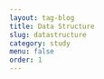 ```yaml
---
layout: tag-blog
title: Data Structure
slug: datastructure
category: study
menu: false
order: 1
---
```

